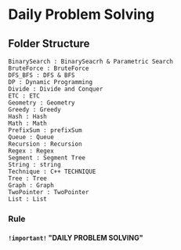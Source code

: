 # Daily Problem Solving

## Folder Structure

```wiki
BinarySearch : BinarySeacrh & Parametric Search
BruteForce : BruteForce
DFS_BFS : DFS & BFS
DP : Dynamic Programming
Divide : Divide and Conquer
ETC : ETC
Geometry : Geometry
Greedy : Greedy
Hash : Hash
Math : Math
PrefixSum : prefixSum
Queue : Queue
Recursion : Recursion
Regex : Regex
Segment : Segment Tree
String : string
Technique : C++ TECHNIQUE
Tree : Tree
Graph : Graph
TwoPointer : TwoPointer
List : List
```

### Rule

#### `!important!` "DAILY PROBLEM SOLVING"
